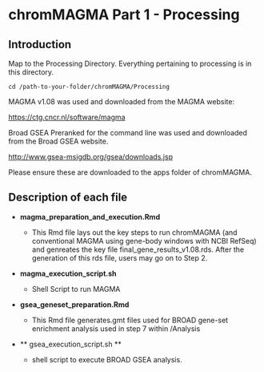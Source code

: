 # chromMAGMA Part 1 - Processing 

## Introduction
Map to the Processing Directory. Everything pertaining to processing is in this directory.

```
cd /path-to-your-folder/chromMAGMA/Processing
```
MAGMA v1.08 was used and downloaded from the MAGMA website:

https://ctg.cncr.nl/software/magma

Broad GSEA Preranked for the command line was used and downloaded from the Broad GSEA website.

http://www.gsea-msigdb.org/gsea/downloads.jsp

Please ensure these are downloaded to the apps folder of chromMAGMA.

## Description of each file

* **magma_preparation_and_execution.Rmd**
    * This Rmd file lays out the key steps to run chromMAGMA (and conventional MAGMA using gene-body windows with NCBI RefSeq) and genreates the key file final_gene_results_v1.08.rds. After the generation of this rds file, users may go on to Step 2. 
* **magma_execution_script.sh**
    * Shell Script to run MAGMA

* **gsea_geneset_preparation.Rmd** 
    * This Rmd file generates.gmt files used for BROAD gene-set enrichment analysis used in step 7 within /Analysis
* ** gsea_execution_script.sh **
    * shell script to execute BROAD GSEA analysis.


